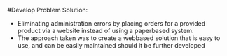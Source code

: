 #Develop
Problem Solution:
- Eliminating administration errors by placing orders for a provided product via a website instead of using a paperbased system. 
- The approach taken was to create a webbased solution that is easy to use, and can be easily maintained should it be further developed
